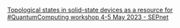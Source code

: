 [Topological states in solid-state devices as a resource for #QuantumComputing workshop 4-5 May 2023 - SEPnet](https://qi.tc/qi/113100)